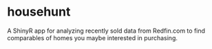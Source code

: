 # househunt
A ShinyR app for analyzing recently sold data from Redfin.com to find comparables of homes you maybe interested in purchasing.

